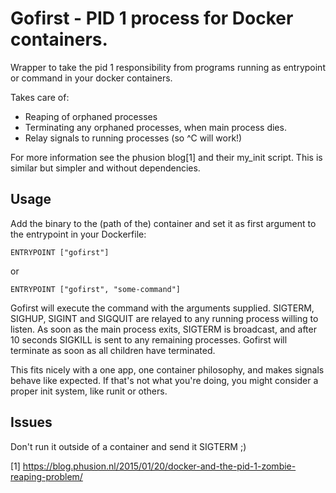 Gofirst - PID 1 process for Docker containers.
==============================================

Wrapper to take the pid 1 responsibility from programs running as entrypoint or
command in your docker containers.

Takes care of:
* Reaping of orphaned processes
* Terminating any orphaned processes, when main process dies.
* Relay signals to running processes (so ^C will work!)

For more information see the phusion blog[1] and their my_init script. This is
similar but simpler and without dependencies.

Usage
-----
Add the binary to the (path of the) container and set it as first argument to
the entrypoint in your Dockerfile:

    ENTRYPOINT ["gofirst"]

or

    ENTRYPOINT ["gofirst", "some-command"]


Gofirst will execute the command with the arguments supplied.
SIGTERM, SIGHUP, SIGINT and SIGQUIT are relayed to any running process willing
to listen. As soon as the main process exits, SIGTERM is broadcast, and after 10
seconds SIGKILL is sent to any remaining processes. Gofirst will terminate as
soon as all children have terminated.

This fits nicely with a one app, one container philosophy, and makes signals
behave like expected. If that's not what you're doing, you might consider a
proper init system, like runit or others.

Issues
------
Don't run it outside of a container and send it SIGTERM ;)

[1] https://blog.phusion.nl/2015/01/20/docker-and-the-pid-1-zombie-reaping-problem/

